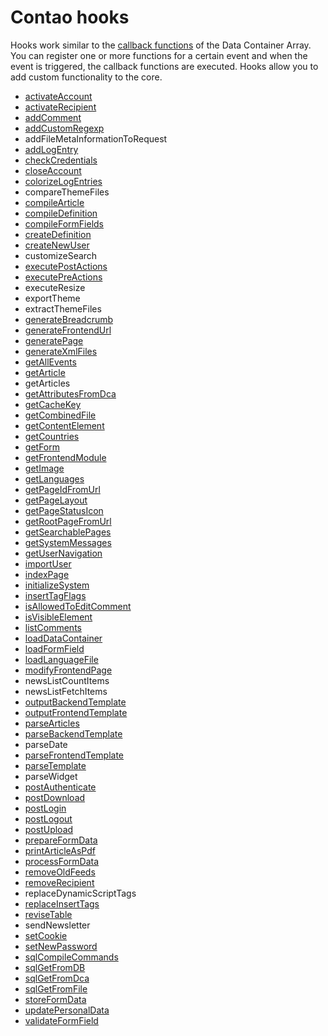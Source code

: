# Contao hooks

Hooks work similar to the [callback functions][callbacks] of the Data Container
Array. You can register one or more functions for a certain event and when the
event is triggered, the callback functions are executed. Hooks allow you to add
custom functionality to the core.


- [activateAccount](activateAccount.md)
- [activateRecipient](activateRecipient.md)
- [addComment](addComment.md)
- [addCustomRegexp](addCustomRegexp.md)
- addFileMetaInformationToRequest
- [addLogEntry](addLogEntry.md)
- [checkCredentials](checkCredentials.md)
- [closeAccount](closeAccount.md)
- [colorizeLogEntries](colorizeLogEntries.md)
- compareThemeFiles
- [compileArticle](compileArticle.md)
- [compileDefinition](compileDefinition.md)
- [compileFormFields](compileFormFields.md)
- [createDefinition](createDefinition.md)
- [createNewUser](createNewUser.md)
- customizeSearch
- [executePostActions](executePostActions.md)
- [executePreActions](executePreActions.md)
- executeResize
- exportTheme
- extractThemeFiles
- [generateBreadcrumb](generateBreadcrumb.md)
- [generateFrontendUrl](generateFrontendUrl.md)
- [generatePage](generatePage.md)
- [generateXmlFiles](generateXmlFiles.md)
- [getAllEvents](getAllEvents.md)
- [getArticle](getArticle.md)
- getArticles
- [getAttributesFromDca](getAttributesFromDca.md)
- [getCacheKey](getCacheKey.md)
- [getCombinedFile](getCombinedFile.md)
- [getContentElement](getContentElement.md)
- [getCountries](getCountries.md)
- [getForm](getForm.md)
- [getFrontendModule](getFrontendModule.md)
- [getImage](getImage.md)
- [getLanguages](getLanguages.md)
- [getPageIdFromUrl](getPageIdFromUrl.md)
- [getPageLayout](getPageLayout.md)
- [getPageStatusIcon](getPageStatusIcon.md)
- [getRootPageFromUrl](getRootPageFromUrl.md)
- [getSearchablePages](getSearchablePages.md)
- [getSystemMessages](getSystemMessages.md)
- [getUserNavigation](getUserNavigation.md)
- [importUser](importUser.md)
- [indexPage](indexPage.md)
- [initializeSystem](initializeSystem.md)
- [insertTagFlags](insertTagFlags.md)
- [isAllowedToEditComment](isAllowedToEditComment.md)
- [isVisibleElement](isVisibleElement.md)
- [listComments](listComments.md)
- [loadDataContainer](loadDataContainer.md)
- [loadFormField](loadFormField.md)
- [loadLanguageFile](loadLanguageFile.md)
- [modifyFrontendPage](modifyFrontendPage.md)
- newsListCountItems
- newsListFetchItems
- [outputBackendTemplate](outputBackendTemplate.md)
- [outputFrontendTemplate](outputFrontendTemplate.md)
- [parseArticles](parseArticles.md)
- [parseBackendTemplate](parseBackendTemplate.md)
- parseDate
- [parseFrontendTemplate](parseFrontendTemplate.md)
- [parseTemplate](parseTemplate.md)
- parseWidget
- [postAuthenticate](postAuthenticate.md)
- [postDownload](postDownload.md)
- [postLogin](postLogin.md)
- [postLogout](postLogout.md)
- [postUpload](postUpload.md)
- [prepareFormData](prepareFormData.md)
- [printArticleAsPdf](printArticleAsPdf.md)
- [processFormData](processFormData.md)
- [removeOldFeeds](removeOldFeeds.md)
- [removeRecipient](removeRecipient.md)
- replaceDynamicScriptTags
- [replaceInsertTags](replaceInsertTags.md)
- [reviseTable](reviseTable.md)
- sendNewsletter
- [setCookie](setCookie.md)
- [setNewPassword](setNewPassword.md)
- [sqlCompileCommands](sqlCompileCommands.md)
- [sqlGetFromDB](sqlGetFromDB.md)
- [sqlGetFromDca](sqlGetFromDca.md)
- [sqlGetFromFile](sqlGetFromFile.md)
- [storeFormData](storeFormData.md)
- [updatePersonalData](updatePersonalData.md)
- [validateFormField](validateFormField.md)


[callbacks]: ../../dca/callbacks.md
